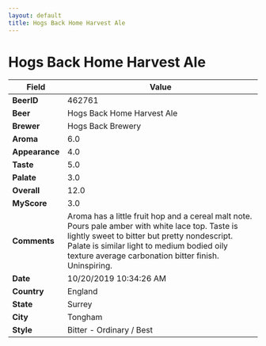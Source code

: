 ```yaml
---
layout: default
title: Hogs Back Home Harvest Ale
---
```


# Hogs Back Home Harvest Ale

| Field         | Value     |
|---------------|-----------|
| **BeerID** | 462761 |
| **Beer** | Hogs Back Home Harvest Ale |
| **Brewer** | Hogs Back Brewery |
| **Aroma** | 6.0 |
| **Appearance** | 4.0 |
| **Taste** | 5.0 |
| **Palate** | 3.0 |
| **Overall** | 12.0 |
| **MyScore** | 3.0 |
| **Comments** | Aroma has a little fruit hop and a cereal malt note. Pours pale amber with white lace top. Taste is lightly sweet to bitter but pretty nondescript. Palate is similar light to medium bodied oily texture average carbonation bitter finish. Uninspiring. |
| **Date** | 10/20/2019 10:34:26 AM |
| **Country** | England |
| **State** | Surrey |
| **City** | Tongham |
| **Style** | Bitter - Ordinary / Best |
